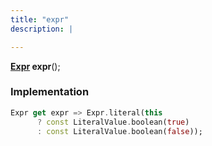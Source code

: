 ```yaml
---
title: "expr"
description: |

---
```

<span class="dart-code"><strong>[Expr] expr</strong>();</span>


### Implementation
```dart
Expr get expr => Expr.literal(this
      ? const LiteralValue.boolean(true)
      : const LiteralValue.boolean(false));
```

[Expr]: /reference/classes/expr